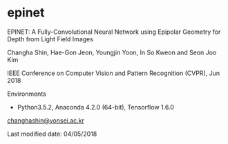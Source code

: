 # epinet
EPINET: A Fully-Convolutional Neural Network using Epipolar Geometry for Depth from Light Field Images

Changha Shin, Hae-Gon Jeon, Youngjin Yoon, In So Kweon and Seon Joo Kim 

IEEE Conference on Computer Vision and Pattern Recognition (CVPR), Jun 2018 



Environments

- Python3.5.2, Anaconda 4.2.0 (64-bit), Tensorflow 1.6.0
 
 changhashin@yonsei.ac.kr


Last modified date: 04/05/2018
